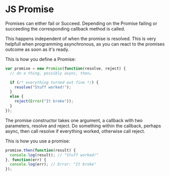# JS Promise

Promises can either fail or Succeed. Depending on the Promise failing or succeeding the corresponding callback method is called.

This happens independent of when the promise is resolved. This is very helpfull when programming asynchronous, as you can react to the promises outcome as soon as it's ready.

This is how you define a Promise:

````javascript
var promise = new Promise(function(resolve, reject) {
  // do a thing, possibly async, then…

  if (/* everything turned out fine */) {
    resolve("Stuff worked!");
  }
  else {
    reject(Error("It broke"));
  }
});
````

The promise constructor takes one argument, a callback with two parameters, resolve and reject. Do something within the callback, perhaps async, then call resolve if everything worked, otherwise call reject.

This is how you use a promise:

````javascript
promise.then(function(result) {
  console.log(result); // "Stuff worked!"
}, function(err) {
  console.log(err); // Error: "It broke"
});
````

